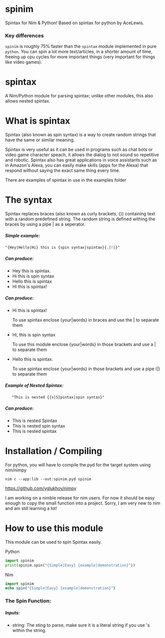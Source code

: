# spinim
 Spintax for Nim & Python!  Based on spintax for python by AceLewis.

### Key differences

`spinim` is roughly 75% faster than the `spintax` module implemented in pure `python`.  You can spin a lot more text/articles, in a shorter amount of time, freeing up cpu cycles for more important things (very important for things like video games).

# spintax
A Nim/Python module for parsing spintax; unlike other modules, this also allows nested spintax.

# What is spintax
Spintax (also known as spin syntax) is a way to create random strings that have the same or similar meaning.

Spintax is very useful as it can be used in programs such as chat bots or video game character speach, it allows the dialog to not sound so repetitive and robotic. Spintax also has great applications in voice assistants such as in Amazon's Alexa, you can easily make skills (apps for the Alexa) that respond without saying the exact same thing every time.

There are examples of spintax in use in the examples folder

# The syntax
Spintax replaces braces (also known as curly brackets, {}) containing text with a random predefined string. The random string is defined withing the braces by using a pipe | as a seperator.

##### Simple example:

    "{Hey|Hello|Hi} this is {spin syntax|spintax}{.|!|}"

##### Can produce:
* Hey this is spintax.
* Hi this is spin syntax
* Hello this is spintax
* Hi this is spintax!

##### Can produce:

 - Hi this is spintax!

   To use spintax enclose {your|words} in braces and use the | to separate them

 - Hi, this is spin syntax

   To use this module enclose {your|words} in those brackets and use a | to separate them


 - Hello this is spintax.

   To use spintax enclose {your|words} in those brackets and use a pipe (|) to separate them

##### Example of Nested Spintax:

       "This is nested {{s|S}pintax|spin syntax}"

##### Can produce:

  - This is nested Spintax
  - This is nested spin syntax
  - This is nested spintax

# Installation / Compiling

For python, you will have to compile the pyd for the target system using nim/nimpy 

`nim c --app:lib --out:spinim.pyd spinim`

https://github.com/yglukhov/nimpy

I am working on a nimble release for nim users.  For now it should be easy enough to copy the small function into a project.  Sorry, I am very new to nim and am still learning a lot!

# How to use this module

This module can be used to spin Spintax easily.

Python

``` Python
import spinim
print(spinim.spin("{Simple|Easy} {example|demonstration}"))
```

Nim

```Nim
import spinim
echo spin("{Simple|Easy} {example|demonstration}")
```

### The Spin Function:

##### Inputs:

* string: The sting to parse, make sure it is a literal string if you use \'s within the string.
